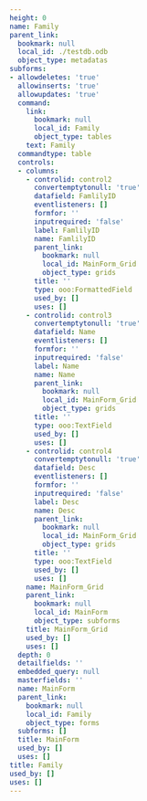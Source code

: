 ```yaml
---
height: 0
name: Family
parent_link:
  bookmark: null
  local_id: ./testdb.odb
  object_type: metadatas
subforms:
- allowdeletes: 'true'
  allowinserts: 'true'
  allowupdates: 'true'
  command:
    link:
      bookmark: null
      local_id: Family
      object_type: tables
    text: Family
  commandtype: table
  controls:
  - columns:
    - controlid: control2
      convertemptytonull: 'true'
      datafield: FamlilyID
      eventlisteners: []
      formfor: ''
      inputrequired: 'false'
      label: FamlilyID
      name: FamlilyID
      parent_link:
        bookmark: null
        local_id: MainForm_Grid
        object_type: grids
      title: ''
      type: ooo:FormattedField
      used_by: []
      uses: []
    - controlid: control3
      convertemptytonull: 'true'
      datafield: Name
      eventlisteners: []
      formfor: ''
      inputrequired: 'false'
      label: Name
      name: Name
      parent_link:
        bookmark: null
        local_id: MainForm_Grid
        object_type: grids
      title: ''
      type: ooo:TextField
      used_by: []
      uses: []
    - controlid: control4
      convertemptytonull: 'true'
      datafield: Desc
      eventlisteners: []
      formfor: ''
      inputrequired: 'false'
      label: Desc
      name: Desc
      parent_link:
        bookmark: null
        local_id: MainForm_Grid
        object_type: grids
      title: ''
      type: ooo:TextField
      used_by: []
      uses: []
    name: MainForm_Grid
    parent_link:
      bookmark: null
      local_id: MainForm
      object_type: subforms
    title: MainForm_Grid
    used_by: []
    uses: []
  depth: 0
  detailfields: ''
  embedded_query: null
  masterfields: ''
  name: MainForm
  parent_link:
    bookmark: null
    local_id: Family
    object_type: forms
  subforms: []
  title: MainForm
  used_by: []
  uses: []
title: Family
used_by: []
uses: []
---
```

